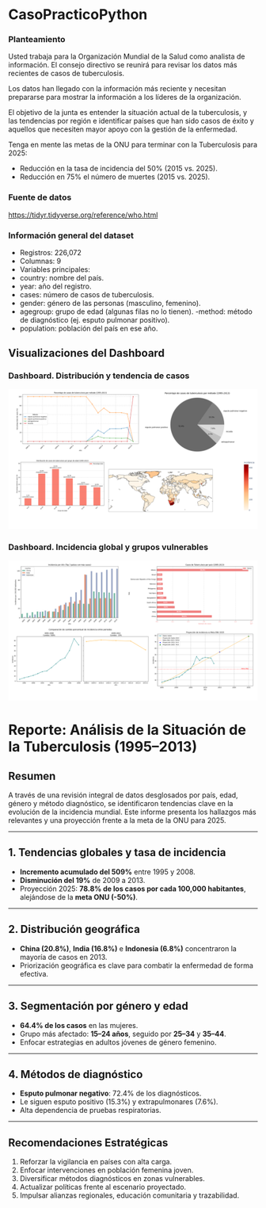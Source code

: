 # CasoPracticoPython

### Planteamiento
Usted trabaja para la Organización Mundial de la Salud como analista de información. El consejo directivo se reunirá para revisar los datos más recientes de casos de tuberculosis.  

Los datos han llegado con la información más reciente y necesitan prepararse para mostrar la información a los líderes de la organización.  

El objetivo de la junta es entender la situación actual de la tuberculosis, y las tendencias por región e identificar países que han sido casos de éxito y aquellos que necesiten mayor apoyo con la gestión de la enfermedad.  

Tenga en mente las metas de la ONU para terminar con la Tuberculosis para 2025:  

- Reducción en la tasa de incidencia del 50% (2015 vs. 2025).
- Reducción en 75% el número de muertes (2015 vs. 2025).

### Fuente de datos
 https://tidyr.tidyverse.org/reference/who.html 

### Información general del dataset
- Registros: 226,072
- Columnas: 9
- Variables principales:
- country: nombre del país.
- year: año del registro.
- cases: número de casos de tuberculosis.
- gender: género de las personas (masculino, femenino).
- agegroup: grupo de edad (algunas filas no lo tienen).
-method: método de diagnóstico (ej. esputo pulmonar positivo).
- population: población del país en ese año.
 
## Visualizaciones del Dashboard

### Dashboard. Distribución y tendencia de casos
![Dashboard Tuberculosis 1](https://raw.githubusercontent.com/franklueza/CasoPracticoPython/refs/heads/main/Dashboard1.png)

### Dashboard. Incidencia global y grupos vulnerables
![Dashboard Tuberculosis 2](https://raw.githubusercontent.com/franklueza/CasoPracticoPython/refs/heads/main/Dashboard2.png)
# Reporte: Análisis de la Situación de la Tuberculosis (1995–2013)

## Resumen
A través de una revisión integral de datos desglosados por país, edad, género y método diagnóstico, se identificaron tendencias clave en la evolución de la incidencia mundial. Este informe presenta los hallazgos más relevantes y una proyección frente a la meta de la ONU para 2025.

---

## 1. Tendencias globales y tasa de incidencia

- **Incremento acumulado del 509%** entre 1995 y 2008.
- **Disminución del 19%** de 2009 a 2013.
- Proyección 2025: **78.8% de los casos por cada 100,000 habitantes**, alejándose de la **meta ONU (-50%)**.

---

## 2. Distribución geográfica

- **China (20.8%)**, **India (16.8%)** e **Indonesia (6.8%)** concentraron la mayoría de casos en 2013.
- Priorización geográfica es clave para combatir la enfermedad de forma efectiva.

---

## 3. Segmentación por género y edad

- **64.4% de los casos** en las mujeres.
- Grupo más afectado: **15–24 años**, seguido por **25–34** y **35–44**.
- Enfocar estrategias en adultos jóvenes de género femenino.

---

## 4. Métodos de diagnóstico

- **Esputo pulmonar negativo**: 72.4% de los diagnósticos.
- Le siguen esputo positivo (15.3%) y extrapulmonares (7.6%).
- Alta dependencia de pruebas respiratorias.

---

## Recomendaciones Estratégicas

1. Reforzar la vigilancia en países con alta carga.
2. Enfocar intervenciones en población femenina joven.
3. Diversificar métodos diagnósticos en zonas vulnerables.
4. Actualizar políticas frente al escenario proyectado.
5. Impulsar alianzas regionales, educación comunitaria y trazabilidad.


